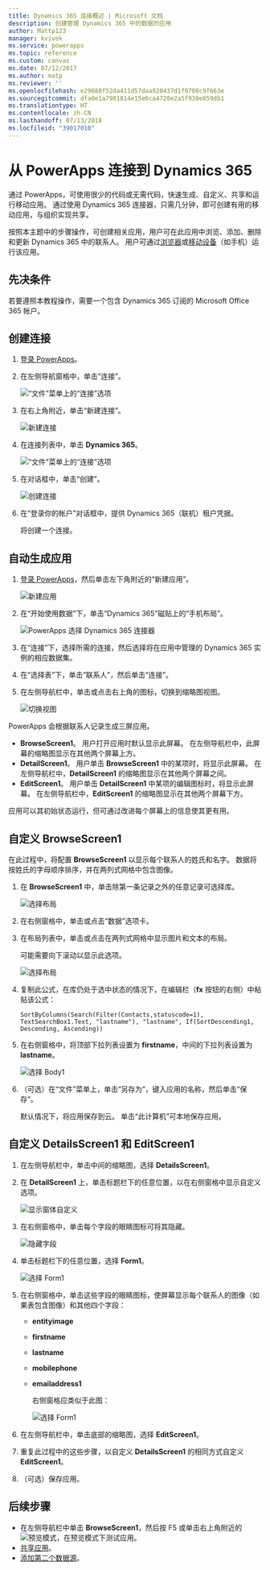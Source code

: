 ```yaml
---
title: Dynamics 365 连接概述 | Microsoft 文档
description: 创建管理 Dynamics 365 中的数据的应用
author: Mattp123
manager: kvivek
ms.service: powerapps
ms.topic: reference
ms.custom: canvas
ms.date: 07/12/2017
ms.author: matp
ms.reviewer: ''
ms.openlocfilehash: e29688f52da411d57daa920437d1f0708c9f663e
ms.sourcegitcommit: dfa0e1a7981814e15e6ca4720e2a5f930e859db1
ms.translationtype: HT
ms.contentlocale: zh-CN
ms.lasthandoff: 07/13/2018
ms.locfileid: "39017010"
---
```

# <a name="connect-to-dynamics-365-from-powerapps"></a>从 PowerApps 连接到 Dynamics 365
通过 PowerApps，可使用很少的代码或无需代码，快速生成、自定义、共享和运行移动应用。 通过使用 Dynamics 365 连接器，只需几分钟，即可创建有用的移动应用，与组织实现共享。

按照本主题中的步骤操作，可创建相关应用，用户可在此应用中浏览、添加、删除和更新 Dynamics 365 中的联系人。 用户可通过[浏览器](../../../user/run-app-browser.md)或[移动设备](../../../user/run-app-client.md)（如手机）运行该应用。

## <a name="prerequisite"></a>先决条件
若要遵照本教程操作，需要一个包含 Dynamics 365 订阅的 Microsoft Office 365 帐户。

## <a name="create-a-connection"></a>创建连接
1. [登录 PowerApps](https://web.powerapps.com/)。
2. 在左侧导航窗格中，单击“连接”。
   
    ![“文件”菜单上的“连接”选项](./media/connection-dynamics-crmonline/file-connections.png)
3. 在右上角附近，单击“新建连接”。
   
    ![新建连接](./media/connection-dynamics-crmonline/new-connection.png)
4. 在连接列表中，单击 **Dynamics 365**。
   
    ![“文件”菜单上的“连接”选项](./media/connection-dynamics-crmonline/connection-d365.png)
5. 在对话框中，单击“创建”。
   
    ![创建连接](./media/connection-dynamics-crmonline/create-connection.png)
6. 在“登录你的帐户”对话框中，提供 Dynamics 365（联机）租户凭据。
   
    将创建一个连接。

## <a name="generate-an-app-automatically"></a>自动生成应用
1. [登录 PowerApps](https://web.powerapps.com/)，然后单击左下角附近的“新建应用”。
   
    ![新建应用](./media/connection-dynamics-crmonline/new-app.png)
2. 在“开始使用数据”下，单击“Dynamics 365”磁贴上的“手机布局”。
   
    ![PowerApps 选择 Dynamics 365 连接器](./media/connection-dynamics-crmonline/phonelayout.png)
3. 在“连接”下，选择所需的连接，然后选择将在应用中管理的 Dynamics 365 实例的相应数据集。
4. 在“选择表”下，单击“联系人”，然后单击“连接”。
5. 在左侧导航栏中，单击或点击右上角的图标，切换到缩略图视图。
   
    ![切换视图](./media/connection-dynamics-crmonline/toggle-view.png)

PowerApps 会根据联系人记录生成三屏应用。

* **BrowseScreen1**。 用户打开应用时默认显示此屏幕。 在左侧导航栏中，此屏幕的缩略图显示在其他两个屏幕上方。
* **DetailScreen1**。 用户单击 **BrowseScreen1** 中的某项时，将显示此屏幕。  在左侧导航栏中，**DetailScreen1** 的缩略图显示在其他两个屏幕之间。
* **EditScreen1**。 用户单击 **DetailScreen1** 中某项的编辑图标时，将显示此屏幕。 在左侧导航栏中，**EditScreen1** 的缩略图显示在其他两个屏幕下方。

应用可以其初始状态运行，但可通过改进每个屏幕上的信息使其更有用。

## <a name="customize-browsescreen1"></a>自定义 BrowseScreen1
在此过程中，将配置 **BrowseScreen1** 以显示每个联系人的姓氏和名字。 数据将按姓氏的字母顺序排序，并在两列式网格中包含图像。

1. 在 **BrowseScreen1** 中，单击除第一条记录之外的任意记录可选择库。
   
    ![选择布局](./media/connection-dynamics-crmonline/select-gallery.png)
2. 在右侧窗格中，单击或点击“数据”选项卡。
3. 在布局列表中，单击或点击在两列式网格中显示图片和文本的布局。
   
    可能需要向下滚动以显示此选项。
   
    ![选择布局](./media/connection-dynamics-crmonline/select-layout.png)
4. 复制此公式，在库仍处于选中状态的情况下，在编辑栏（**fx** 按钮的右侧）中粘贴该公式：
   
    `SortByColumns(Search(Filter(Contacts,statuscode=1), TextSearchBox1.Text, "lastname"), "lastname", If(SortDescending1, Descending, Ascending))`
5. 在右侧窗格中，将顶部下拉列表设置为 **firstname**，中间的下拉列表设置为 **lastname**。
   
    ![选择 Body1](./media/connection-dynamics-crmonline/firstname-lastname.png)
6. （可选）在“文件”菜单上，单击“另存为”，键入应用的名称，然后单击“保存”。
   
    默认情况下，将应用保存到云。 单击“此计算机”可本地保存应用。

## <a name="customize-detailsscreen1-and-editscreen1"></a>自定义 DetailsScreen1 和 EditScreen1
1. 在左侧导航栏中，单击中间的缩略图，选择 **DetailsScreen1**。
2. 在 **DetailScreen1** 上，单击标题栏下的任意位置，以在右侧窗格中显示自定义选项。
   
    ![显示窗体自定义](./media/connection-dynamics-crmonline/show-customization.png)
3. 在右侧窗格中，单击每个字段的眼睛图标可将其隐藏。
   
    ![隐藏字段](./media/connection-dynamics-crmonline/hide-field.png)
4. 单击标题栏下的任意位置，选择 **Form1**。
   
    ![选择 Form1](./media/connection-dynamics-crmonline/select-form1.png)
5. 在右侧窗格中，单击这些字段的眼睛图标，使屏幕显示每个联系人的图像（如果表包含图像）和其他四个字段：
   
   * **entityimage**
   * **firstname**
   * **lastname**
   * **mobilephone**
   * **emailaddress1**
     
     右侧窗格应类似于此图：
     
     ![选择 Form1](./media/connection-dynamics-crmonline/show-fields.png)
6. 在左侧导航栏中，单击底部的缩略图，选择 **EditScreen1**。
7. 重复此过程中的这些步骤，以自定义 **DetailsScreen1** 的相同方式自定义 **EditScreen1**。
8. （可选）保存应用。

## <a name="next-steps"></a>后续步骤
* 在左侧导航栏中单击 **BrowseScreen1**，然后按 F5 或单击右上角附近的![预览模式](./media/connection-dynamics-crmonline/runpowerapp.png)，在预览模式下测试应用。
* [共享应用](../share-app.md)。
* [添加第二个数据源](../add-data-connection.md)。

